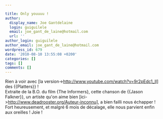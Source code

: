 ```yaml
---

title: Only youuuu !
author:
  display_name: Joe Gantdelaine
  login: guiguilele
  email: joe_gant_de_laine@hotmail.com
  url: ''
author_login: guiguilele
author_email: joe_gant_de_laine@hotmail.com
wordpress_id: 679
date: '2010-08-10 13:55:08 +0200'
categories: []
tags: []
comments: []
---
```

Rien à voir avec [la version->http://www.youtube.com/watch?v=9r2pEdc1_lI] des {{Platters}} !
<br>
Extraite de la B.O. du film {The Informers}, cette chanson de {{Jason Falkner}}, un artiste qu'on aime bien [ici->http://www.deadrooster.org/Auteur-inconnu], a bien failli nous échapper !
<br>
Fort heureusement, et malgré 6 mois de décalage, elle nous parvient enfin aux oreilles ! Joie !

<object width="500" height="300"><param name="movie" value="http://www.youtube.com/v/CeRzjsWneG8&hl=fr_FR&fs=1"></param><param name="allowFullScreen" value="true"></param><param name="allowscriptaccess" value="always"></param><embed src="http://www.youtube.com/v/CeRzjsWneG8&hl=fr_FR&fs=1" type="application/x-shockwave-flash" allowscriptaccess="always" allowfullscreen="true" width="500" height="300"></embed></object>
